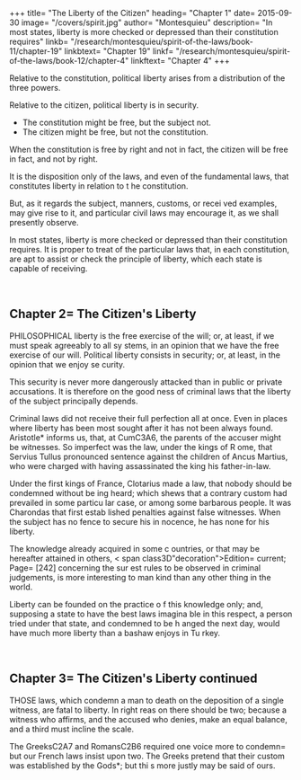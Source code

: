 +++
title= "The Liberty of the Citizen"
heading= "Chapter 1"
date= 2015-09-30
image= "/covers/spirit.jpg"
author= "Montesquieu"
description= "In most states, liberty is more checked or depressed than their constitution requires"
linkb= "/research/montesquieu/spirit-of-the-laws/book-11/chapter-19"
linkbtext= "Chapter 19"
linkf= "/research/montesquieu/spirit-of-the-laws/book-12/chapter-4"
linkftext= "Chapter 4"
+++


Relative to the constitution, political liberty arises from a distribution of the three powers.

Relative to the citizen, political liberty is in security. 

- The constitution might be free, but the subject not. 
- The citizen might be free, but not the constitution. 

When the constitution is free by right and not in fact, the citizen will be free in fact, and not by right.

It is the disposition only of the laws,  and even of the fundamental laws, that constitutes liberty in relation to t he constitution. 

But, as it regards the subject, manners, customs, or recei ved examples, may give rise to it, and particular civil laws may encourage  it, as we shall presently observe.

In most states, liberty is more checked or depressed than their constitution requires. It is proper to treat of the particular laws that, in each constitution, are apt to assist or check the principle of liberty, which each state is capable of receiving.

<br>

## Chapter 2= The Citizen's Liberty

PHILOSOPHICAL liberty is the free exercise of the will; or, at least, if we must speak agreeably to all sy stems, in an opinion that we have the free exercise of our will. Political  liberty consists in security; or, at least, in the opinion that we enjoy se curity.

This security is never more dangerously  attacked than in public or private accusations. It is therefore on the good ness of criminal laws that the liberty of the subject principally depends.

Criminal laws did not receive their full perfection all at once. Even in places where liberty has been most sought  after it has not been always found. Aristotle* informs us, that, at CumC3A6, the parents of the accuser might be witnesses. So imperfect was the law, under the kings of R ome, that Servius Tullus pronounced sentence against the children of Ancus  Martius, who were charged with having assassinated the king his father-in-law. 

Under the first kings of France, Clotarius made a law, that nobody should be condemned without be ing heard; which shews that a contrary custom had prevailed in some particu lar case, or among some barbarous people. It was Charondas that first estab lished penalties against false witnesses. When the subject has no fence to secure his in nocence, he has none for his liberty.

The knowledge already acquired in some c ountries, or that may be hereafter attained in others, < span class3D"decoration">Edition= current; Page= [242] concerning the sur est rules to be observed in criminal judgements, is more interesting to man kind than any other thing in the world.

Liberty can be founded on the practice o f this knowledge only; and, supposing a state to have the best laws imagina ble in this respect, a person tried under that state, and condemned to be h anged the next day, would have much more liberty than a bashaw enjoys in Tu rkey.


<br>

## Chapter 3= The Citizen's Liberty continued

THOSE laws, which condemn a man to death on the deposition of a single witness, are fatal to liberty. In right reas on there should be two; because a witness who affirms, and the accused who  denies, make an equal balance, and a third must incline the scale.

The GreeksC2A7 and RomansC2B6 required one voice more to condemn= but our French laws insist upon two. The Greeks pretend that their custom was established by the Gods*; but thi s more justly may be said of ours.


